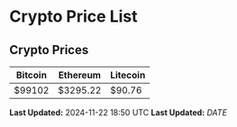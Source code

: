 # Crypto Price List

## Crypto Prices
| Bitcoin | Ethereum | Litecoin |
| ------- | -------- | -------- |
| $99102 | $3295.22 | $90.76 |
**Last Updated:** 2024-11-22 18:50 UTC
**Last Updated:** $DATE$
